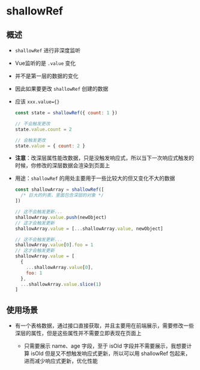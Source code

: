 # shallowRef

## 概述

+ `shallowRef` 进行非深度监听
+ Vue监听的是 `.value` 变化
+ 并不是第一层的数据的变化
+ 因此如果要更改 `shallowRef` 创建的数据
+ 应该 `xxx.value={}`

  ```js
  const state = shallowRef({ count: 1 })

  // 不会触发更改
  state.value.count = 2

  // 会触发更改
  state.value = { count: 2 }
  ```

+ **注意**：改深层属性能改数据，只是没触发响应式，所以当下一次响应式触发的时候，你修改的深层数据会渲染到页面上

+ 用途：`shallowRef` 的用处主要用于一些比较大的但又变化不大的数据

  ```js
  const shallowArray = shallowRef([
    /* 巨大的列表，里面包含深层的对象 */
  ])

  // 这不会触发更新...
  shallowArray.value.push(newObject)
  // 这才会触发更新
  shallowArray.value = [...shallowArray.value, newObject]

  // 这不会触发更新...
  shallowArray.value[0].foo = 1
  // 这才会触发更新
  shallowArray.value = [
    {
      ...shallowArray.value[0],
      foo: 1
    },
    ...shallowArray.value.slice(1)
  ]
  ```

## 使用场景

+ 有一个表格数据，通过接口直接获取，并且主要用在前端展示，需要修改一些深层的属性，但是这些属性并不需要立即表现在页面上

  + 只需要展示 name、age 字段，至于 isOld 字段并不需要展示，我想要计算 isOld 但是又不想触发响应式更新，所以可以用 shallowRef 包起来，进而减少响应式更新，优化性能

  ```js

  ```
